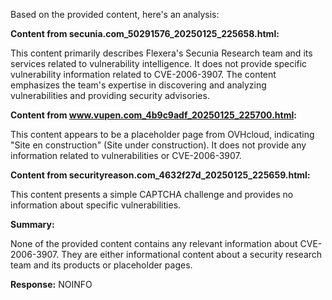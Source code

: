 Based on the provided content, here's an analysis:

**Content from secunia.com_50291576_20250125_225658.html:**

This content primarily describes Flexera's Secunia Research team and its services related to vulnerability intelligence. It does not provide specific vulnerability information related to CVE-2006-3907. The content emphasizes the team's expertise in discovering and analyzing vulnerabilities and providing security advisories.

**Content from www.vupen.com_4b9c9adf_20250125_225700.html:**

This content appears to be a placeholder page from OVHcloud, indicating "Site en construction" (Site under construction). It does not provide any information related to vulnerabilities or CVE-2006-3907.

**Content from securityreason.com_4632f27d_20250125_225659.html:**

This content presents a simple CAPTCHA challenge and provides no information about specific vulnerabilities.

**Summary:**

None of the provided content contains any relevant information about CVE-2006-3907. They are either informational content about a security research team and its products or placeholder pages.

**Response:** NOINFO